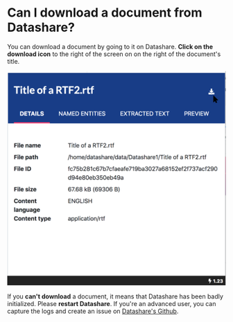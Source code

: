 # Can I download a document from Datashare?

You can download a document by going to it on Datashare. **Click on the download icon** to the right of the screen on on the right of the document's title.

![](../.gitbook/assets/group-43121.png)

If you **can't download** a document, it means that Datashare has been badly initialized. Please **restart Datashare**. If you're an advanced user, you can capture the logs and create an issue on [Datashare's Github](https://github.com/ICIJ/datashare/issues).

